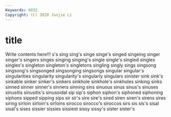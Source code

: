 ```yaml
---
Keywords: 6032
Copyright: (C) 2020 Junjie Li
---
```


# title

Write contents here!!!
s's
sing 
sing's 
singe 
singe's 
singed 
singeing 
singer 
singer's 
singers 
singes
singing 
singing's 
single 
single's 
singled 
singles 
singles's 
singleton 
singleton's 
singletons
singling 
singly 
sings 
singsong 
singsong's 
singsonged 
singsonging 
singsongs 
singular 
singular's
singularities 
singularity 
singularity's 
singularly 
singulars 
sinister 
sink 
sink's 
sinkable 
sinker
sinker's 
sinkers 
sinkhole 
sinkhole's 
sinkholes 
sinking 
sinks 
sinned 
sinner 
sinner's
sinners 
sinning 
sins 
sinuous 
sinus 
sinus's 
sinuses 
sinusitis 
sinusitis's 
sinusoidal
sip 
sip's 
siphon 
siphon's 
siphoned 
siphoning 
siphons 
sipped 
sipping 
sips
sir 
sir's 
sire 
sire's 
sired 
siren 
siren's 
sirens 
sires 
siring
sirloin 
sirloin's 
sirloins 
sirocco 
sirocco's 
siroccos 
sirs 
sis 
sis's 
sisal
sisal's 
sises 
sissier 
sissies 
sissiest 
sissy 
sissy's 
sister 
sister's 
